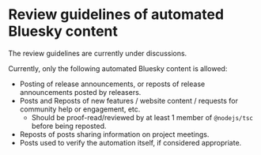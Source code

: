 # Review guidelines of automated Bluesky content

The review guidelines are currently under discussions.

Currently, only the following automated Bluesky content is allowed:

- Posting of release announcements, or reposts of release announcements posted by releasers.
- Posts and Reposts of new features / website content / requests for community help or engagement, etc.
  - Should be proof-read/reviewed by at least 1 member of `@nodejs/tsc` before being reposted.
- Reposts of posts sharing information on project meetings.
- Posts used to verify the automation itself, if considered appropriate.

